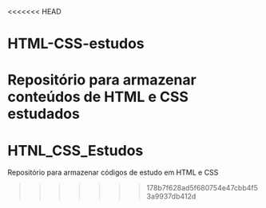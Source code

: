 <<<<<<< HEAD
# HTML-CSS-estudos
Repositório para armazenar conteúdos de HTML e CSS estudados
=======
# HTNL_CSS_Estudos
Repositório para armazenar códigos de estudo em HTML e CSS
>>>>>>> 178b7f628ad5f680754e47cbb4f53a9937db412d

